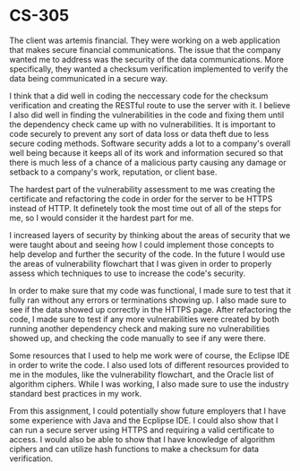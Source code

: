 # CS-305

The client was artemis financial. They were working on a web application that makes secure financial communications. The issue that the company wanted me to address was the security of the data communications. More specifically, they wanted a checksum verification implemented to verify the data being communicated in a secure way.

I think that a did well in coding the neccessary code for the checksum verification and creating the RESTful route to use the server with it. I believe I also did well in finding the vulnerabilities in the code and fixing them until the dependency check came up with no vulnerabilities. It is important to code securely to prevent any sort of data loss or data theft due to less secure coding methods. Software security adds a lot to a company's overall well being because it keeps all of its work and information secured so that there is much less of a chance of a malicious party causing any damage or setback to a company's work, reputation, or client base.

The hardest part of the vulnerability assessment to me was creating the certificate and refactoring the code in order for the server to be HTTPS instead of HTTP. It definetely took the most time out of all of the steps for me, so I would consider it the hardest part for me.

I increased layers of security by thinking about the areas of security that we were taught about and seeing how I could implement those concepts to help develop and further the security of the code. In the future I would use the areas of vulnerability flowchart that I was given in order to properly assess which techniques to use to increase the code's security.

In order to make sure that my code was functional, I made sure to test that it fully ran without any errors or terminations showing up. I also made sure to see if the data showed up correctly in the HTTPS page. After refactoring the code, I made sure to test if any more vulnerabilities were created by both running another dependency check and making sure no vulnerabilities showed up, and checking the code manually to see if any were there.

Some resources that I used to help me work were of course, the Eclipse IDE in order to write the code. I also used lots of different resources provided to me in the modules, like the vulnerability flowchart, and the Oracle list of algorithm ciphers. While I was working, I also made sure to use the industry standard best practices in my work.

From this assignment, I could potentially show future employers that I have some experience with Java and the Ecplipse IDE. I could also show that I can run a secure server using HTTPS and requiring a valid certificate to access. I would also be able to show that I have knowledge of algorithm ciphers and can utilize hash functions to make a checksum for data verification.
